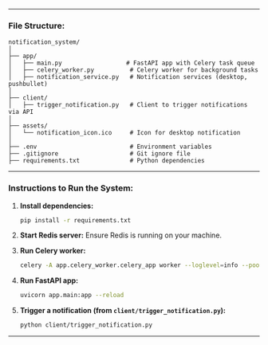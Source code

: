 
---

### File Structure:

```
notification_system/
│
├── app/
│   ├── main.py                  # FastAPI app with Celery task queue
│   ├── celery_worker.py          # Celery worker for background tasks
│   ├── notification_service.py   # Notification services (desktop, pushbullet)
│
├── client/
│   ├── trigger_notification.py   # Client to trigger notifications via API
│
├── assets/
│   └── notification_icon.ico     # Icon for desktop notification
│
├── .env                          # Environment variables
├── .gitignore                    # Git ignore file
├── requirements.txt              # Python dependencies
```
---

### Instructions to Run the System:

1. **Install dependencies:**
   ```bash
   pip install -r requirements.txt
   ```

2. **Start Redis server:**
   Ensure Redis is running on your machine.

3. **Run Celery worker:**
   ```bash
   celery -A app.celery_worker.celery_app worker --loglevel=info --pool=solo
   ```

4. **Run FastAPI app:**
   ```bash
   uvicorn app.main:app --reload
   ```

5. **Trigger a notification (from `client/trigger_notification.py`):**
   ```bash
   python client/trigger_notification.py
   ```

---